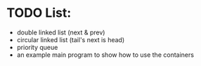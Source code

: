 # TODO List:
- double linked list (next & prev)
- circular linked list (tail's next is head)
- priority queue
- an example main program to show how to use the containers

